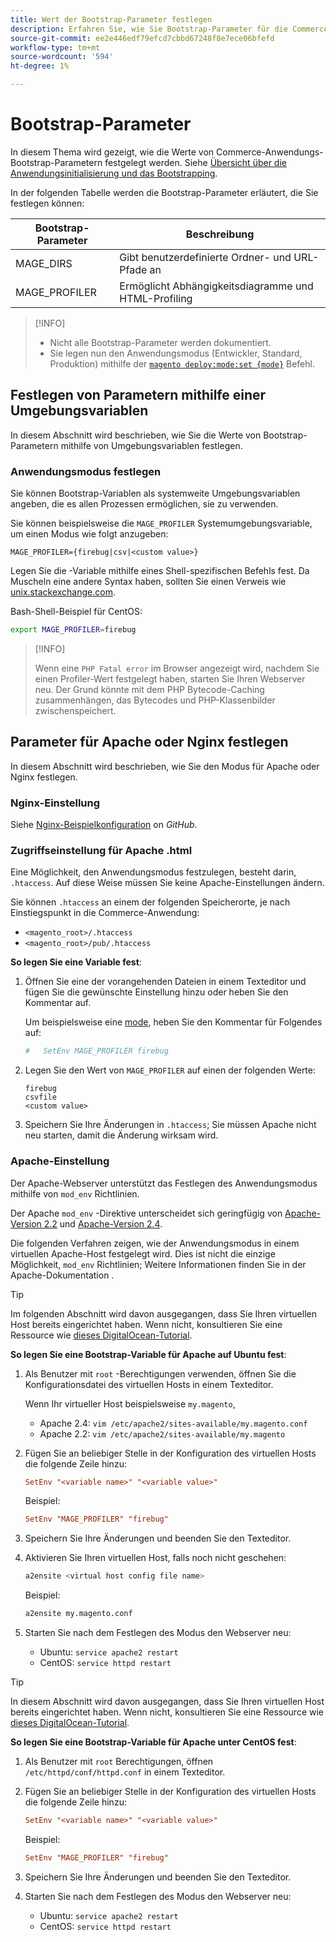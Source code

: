 ```yaml
---
title: Wert der Bootstrap-Parameter festlegen
description: Erfahren Sie, wie Sie Bootstrap-Parameter für die Commerce-Anwendung festlegen.
source-git-commit: ee2e446edf79efcd7cbbd67248f8e7ece06bfefd
workflow-type: tm+mt
source-wordcount: '594'
ht-degree: 1%

---
```



# Bootstrap-Parameter

In diesem Thema wird gezeigt, wie die Werte von Commerce-Anwendungs-Bootstrap-Parametern festgelegt werden. Siehe [Übersicht über die Anwendungsinitialisierung und das Bootstrapping](initialization.md).

In der folgenden Tabelle werden die Bootstrap-Parameter erläutert, die Sie festlegen können:

| Bootstrap-Parameter | Beschreibung |
| ------------------- | -------------------------------------------- |
| MAGE_DIRS | Gibt benutzerdefinierte Ordner- und URL-Pfade an |
| MAGE_PROFILER | Ermöglicht Abhängigkeitsdiagramme und HTML-Profiling |

>[!INFO]
>
>- Nicht alle Bootstrap-Parameter werden dokumentiert.
>- Sie legen nun den Anwendungsmodus (Entwickler, Standard, Produktion) mithilfe der [`magento deploy:mode:set {mode}`](../cli/set-mode.md) Befehl.


## Festlegen von Parametern mithilfe einer Umgebungsvariablen

In diesem Abschnitt wird beschrieben, wie Sie die Werte von Bootstrap-Parametern mithilfe von Umgebungsvariablen festlegen.

### Anwendungsmodus festlegen

Sie können Bootstrap-Variablen als systemweite Umgebungsvariablen angeben, die es allen Prozessen ermöglichen, sie zu verwenden.

Sie können beispielsweise die `MAGE_PROFILER` Systemumgebungsvariable, um einen Modus wie folgt anzugeben:

```terminal
MAGE_PROFILER={firebug|csv|<custom value>}
```

Legen Sie die -Variable mithilfe eines Shell-spezifischen Befehls fest. Da Muscheln eine andere Syntax haben, sollten Sie einen Verweis wie [unix.stackexchange.com][unix-stackx].

Bash-Shell-Beispiel für CentOS:

```bash
export MAGE_PROFILER=firebug
```

>[!INFO]
>
>Wenn eine `PHP Fatal error` im Browser angezeigt wird, nachdem Sie einen Profiler-Wert festgelegt haben, starten Sie Ihren Webserver neu. Der Grund könnte mit dem PHP Bytecode-Caching zusammenhängen, das Bytecodes und PHP-Klassenbilder zwischenspeichert.

## Parameter für Apache oder Nginx festlegen

In diesem Abschnitt wird beschrieben, wie Sie den Modus für Apache oder Nginx festlegen.

### Nginx-Einstellung

Siehe [Nginx-Beispielkonfiguration] on _GitHub_.

### Zugriffseinstellung für Apache .html

Eine Möglichkeit, den Anwendungsmodus festzulegen, besteht darin, `.htaccess`. Auf diese Weise müssen Sie keine Apache-Einstellungen ändern.

Sie können `.htaccess` an einem der folgenden Speicherorte, je nach Einstiegspunkt in die Commerce-Anwendung:

- `<magento_root>/.htaccess`
- `<magento_root>/pub/.htaccess`

**So legen Sie eine Variable fest**:

1. Öffnen Sie eine der vorangehenden Dateien in einem Texteditor und fügen Sie die gewünschte Einstellung hinzu oder heben Sie den Kommentar auf.

   Um beispielsweise eine [mode](application-modes.md), heben Sie den Kommentar für Folgendes auf:

   ```conf
   #   SetEnv MAGE_PROFILER firebug
   ```

1. Legen Sie den Wert von `MAGE_PROFILER` auf einen der folgenden Werte:

   ```terminal
   firebug
   csvfile
   <custom value>
   ```

1. Speichern Sie Ihre Änderungen in `.htaccess`; Sie müssen Apache nicht neu starten, damit die Änderung wirksam wird.

### Apache-Einstellung

Der Apache-Webserver unterstützt das Festlegen des Anwendungsmodus mithilfe von `mod_env` Richtlinien.

Der Apache `mod_env` -Direktive unterscheidet sich geringfügig von [Apache-Version 2.2] und [Apache-Version 2.4].

Die folgenden Verfahren zeigen, wie der Anwendungsmodus in einem virtuellen Apache-Host festgelegt wird. Dies ist nicht die einzige Möglichkeit, `mod_env` Richtlinien; Weitere Informationen finden Sie in der Apache-Dokumentation .

>[!TIP]
>
>Im folgenden Abschnitt wird davon ausgegangen, dass Sie Ihren virtuellen Host bereits eingerichtet haben. Wenn nicht, konsultieren Sie eine Ressource wie [dieses DigitalOcean-Tutorial](https://www.digitalocean.com/community/tutorials/how-to-set-up-apache-virtual-hosts-on-ubuntu-14-04-lts).

**So legen Sie eine Bootstrap-Variable für Apache auf Ubuntu fest**:

1. Als Benutzer mit `root` -Berechtigungen verwenden, öffnen Sie die Konfigurationsdatei des virtuellen Hosts in einem Texteditor.

   Wenn Ihr virtueller Host beispielsweise `my.magento`,

   - Apache 2.4: `vim /etc/apache2/sites-available/my.magento.conf`
   - Apache 2.2: `vim /etc/apache2/sites-available/my.magento`

1. Fügen Sie an beliebiger Stelle in der Konfiguration des virtuellen Hosts die folgende Zeile hinzu:

   ```conf
   SetEnv "<variable name>" "<variable value>"
   ```

   Beispiel:

   ```conf
   SetEnv "MAGE_PROFILER" "firebug"
   ```

1. Speichern Sie Ihre Änderungen und beenden Sie den Texteditor.
1. Aktivieren Sie Ihren virtuellen Host, falls noch nicht geschehen:

   ```bash
   a2ensite <virtual host config file name>
   ```

   Beispiel:

   ```bash
   a2ensite my.magento.conf
   ```

1. Starten Sie nach dem Festlegen des Modus den Webserver neu:

   - Ubuntu: `service apache2 restart`
   - CentOS: `service httpd restart`

>[!TIP]
>
>In diesem Abschnitt wird davon ausgegangen, dass Sie Ihren virtuellen Host bereits eingerichtet haben. Wenn nicht, konsultieren Sie eine Ressource wie [dieses DigitalOcean-Tutorial](https://www.digitalocean.com/community/tutorials/how-to-set-up-apache-virtual-hosts-on-centos-6).

**So legen Sie eine Bootstrap-Variable für Apache unter CentOS fest**:

1. Als Benutzer mit `root` Berechtigungen, öffnen `/etc/httpd/conf/httpd.conf` in einem Texteditor.

1. Fügen Sie an beliebiger Stelle in der Konfiguration des virtuellen Hosts die folgende Zeile hinzu:

   ```conf
   SetEnv "<variable name>" "<variable value>"
   ```

   Beispiel:

   ```conf
   SetEnv "MAGE_PROFILER" "firebug"
   ```

1. Speichern Sie Ihre Änderungen und beenden Sie den Texteditor.

1. Starten Sie nach dem Festlegen des Modus den Webserver neu:

   - Ubuntu: `service apache2 restart`
   - CentOS: `service httpd restart`

<!-- link definitions -->

[Apache-Version 2.2]: http://httpd.apache.org/docs/2.2/mod/mod_env.html#setenv
[Apache-Version 2.4]: http://httpd.apache.org/docs/2.4/mod/mod_env.html#setenv
[Nginx-Beispielkonfiguration]: https://github.com/magento/magento2/blob/2.4/nginx.conf.sample#L16
[unix-stackx]: http://unix.stackexchange.com/questions/117467/how-to-permanently-set-environmental-variables
